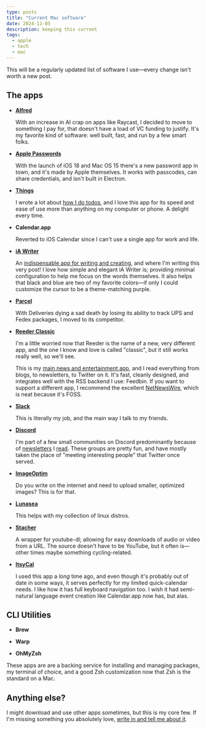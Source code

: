 ```yaml
--- 
type: posts 
title: "Current Mac software" 
date: 2024-11-05
description: keeping this current
tags: 
  - apple 
  - tech 
  - mac 
---
```


This will be a regularly updated list of software I use—every change isn't worth a new post. 

## The apps

- **[Alfred](https://www.alfredapp.com)**
	
	With an increase in AI crap on apps like Raycast, I decided to move to something I pay for, that doesn't have a load of VC funding to justify. It's my favorite kind of software: well built, fast, and run by a few smart folks.

- **[Apple Passwords](https://brookshelley.com/posts/2024-06-19-apple-passwords/)**

	With the launch of iOS 18 and Mac OS 15 there's a new password app in town, and it's made by Apple themselves. It works with passcodes, can share credentials, and isn't built in Electron.

- **[Things](https://apps.apple.com/us/app/things-3/id904280696?mt=12)**

	I wrote a lot about [how I do
	todos](https://www.brookshelley.com/posts/2019-05-02-on-notes-and-todos/),
	and I love this app for its speed and ease of use more than anything on my
	computer or phone. A delight every time.

- **Calendar.app**
	
	Reverted to iOS Calendar since I can't use a single app for work and life.

- **[iA Writer](https://apps.apple.com/us/app/ia-writer/id775737590?mt=12)**

	An [indispensable app for writing and
	creating](https://www.brookshelley.com/posts/2020-09-04-hugo-and-i-a-writer/
	), and where I'm writing this very post! I love how simple and elegant iA
	Writer is; providing minimal configuration to help me focus on the words
	themselves. It also helps that black and blue are two of my favorite
	colors—if only I could customize the cursor to be a theme-matching purple.

- **[Parcel](https://apps.apple.com/us/app/parcel-delivery-tracking/id639968404?mt=12)**

	With Deliveries dying a sad death by losing its ability to track UPS and
	Fedex packages, I moved to its competitor.

- **[Reeder Classic](https://apps.apple.com/us/app/reeder-5/id1529448980?mt=12)**

	I'm a little worried now that Reeder is the name of a new, very different app, and the one I know and love is called "classic", but it still works really well, so we'll see.
	
	This is my [main news and entertainment
	app](https://www.brookshelley.com/posts/2019-02-10-slower-reading/), and I
	read everything from blogs, to newsletters, to Twitter on it. It's fast,
	cleanly designed, and integrates well with the RSS backend I use: Feedbin.
	If you want to support a different app, I recommend the excellent
	[NetNewsWire](https://netnewswire.com), which is neat because it's FOSS.

- **[Slack](https://apps.apple.com/us/app/slack-for-desktop/id803453959?mt=12)**

	This is literally my job, and the main way I talk to my friends.

- **[Discord](https://discord.com/download)**

	I'm part of a few small communities on Discord predominantly because of
	[newsletters](https://www.todayintabs.com) I
	[read](https://www.garbageday.email). These groups are pretty fun, and have
	mostly taken the place of "meeting interesting people" that Twitter once
	served.

- **[ImageOptim](https://imageoptim.com)**

	Do you write on the internet and need to upload smaller, optimized images?
	This is for that.
	
- **[Lunasea](https://www.lunasea.app)**

	This helps with my collection of linux distros.
	
- **[Stacher](https://stacher.io)**

	A wrapper for youtube-dl; allowing for easy downloads of audio or video from a URL. The source doesn't have to be YouTube, but it often is—other times maybe something cycling-related.
	
- **[ItsyCal](https://www.mowglii.com/itsycal/)**

	I used this app a _long_ time ago, and even though it's probably out of date in some ways, it serves perfectly for my limited quick-calendar needs. I like how it has full keyboard navigation too. I wish it had semi-natural language event creation like Calendar.app now has, but alas.

## CLI Utilities

- **Brew**

- **Warp**

- **OhMyZsh**

These apps are are a backing service for installing and managing packages, my
terminal of choice, and a good Zsh customization now that Zsh is the standard on
a Mac.

## Anything else?

I might download and use other apps sometimes, but this is my core few. If I'm
missing something you absolutely love, [write in and tell me about
it](mailto:hello@brookshelley.com). 